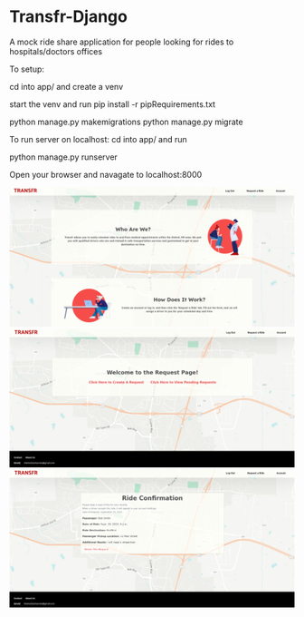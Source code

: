 # Transfr-Django
A mock ride share application for people looking for rides to hospitals/doctors offices






To setup:

cd into app/ and create a venv

start the venv and run
pip install -r pipRequirements.txt

python manage.py makemigrations
python manage.py migrate


To run server on localhost:
cd into app/ and run

python manage.py runserver

Open your browser and navagate to localhost:8000






![Screenshot](homepage.png)
![Screenshot](request.png)
![Screenshot](viewrequest.png)
